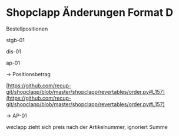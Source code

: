 # Shopclapp Änderungen Format D

Bestellpositionen

stgb-01

dis-01

ap-01

\-> Positionsbetrag

[https://github.com/recup-git/shopclapp/blob/master/shopclapp/revertables/order.py#L157](https://github.com/recup-git/shopclapp/blob/master/shopclapp/revertables/order.py#L157)

\-> AP-01

weclapp zieht sich preis nach der Artikelnummer, ignoriert Summe



